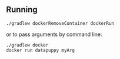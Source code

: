 ## Running

    ./gradlew dockerRemoveContainer dockerRun

or to pass arguments by command line:

    ./gradlew docker
    docker run datapuppy myArg

